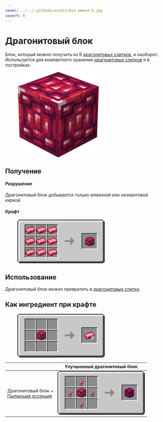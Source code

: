 ```yaml
---
cover: ../../.gitbook/assets/Без имени-2.jpg
coverY: 0
---
```


# Драгонитовый блок

Блок, который можно получить из 9 [драгонитовых слитков](../materialy/metally-i-mineraly/dragonitovyi-slitok.md), и наоборот. Используется для компактного хранения [драгонитовых слитков](../materialy/metally-i-mineraly/dragonitovyi-slitok.md) и в постройках.

<figure><img src="../../.gitbook/assets/red_ore_block.png" alt=""><figcaption></figcaption></figure>

## Получение

#### _Разрушение_

Драгонитовый блок добывается только алмазной или незеритовой киркой.

#### _Крафт_

<figure><img src="../../.gitbook/assets/red_ore_block_result-x1.png" alt=""><figcaption></figcaption></figure>

## Использование

Драгонитовый блок можно превратить в [драгонитовые слитки](../materialy/metally-i-mineraly/dragonitovyi-slitok.md).

## Как ингредиент при крафте

<figure><img src="../../.gitbook/assets/red_ore_ingot_result-multi.png" alt=""><figcaption></figcaption></figure>

|                                                                                                    | Улучшенный драгонитовый блок                                                                   |
| -------------------------------------------------------------------------------------------------- | ---------------------------------------------------------------------------------------------- |
| <p>Драгонитовый блок +<br><a href="../essencii/pylayushaya-essenciya.md">Пылающая эссенция</a></p> | <img src="../../.gitbook/assets/red_ore_block_improved.png" alt="Этап 1" data-size="original"> |
